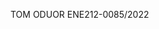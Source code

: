 TOM ODUOR
ENE212-0085/2022

<!---
tenheisenberg/tenheisenberg is a ✨ special ✨ repository because its `README.md` (this file) appears on your GitHub profile.
You can click the Preview link to take a look at your changes.
--->
